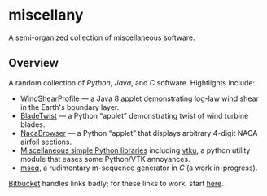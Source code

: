 miscellany
==========

A semi-organized collection of miscellaneous software.


Overview
--------

A random collection of *Python*, *Java*, and *C* software. Hightlights include:

  * [WindShearProfile](java/WindShearProfile) — a Java 8 applet demonstrating
    log-law wind shear in the Earth's boundary layer.
  * [BladeTwist](python/BladeTwist) — a Python “applet” demonstrating
    twist of wind turbine blades.
  * [NacaBrowser](python/NacaBrowser) — a Python “applet” that
    displays arbitrary 4-digit NACA airfoil sections.
  * [Miscellaneous simple Python libraries](python/lib/) including
    [vtku](python/lib/vtku/), a python utility module that eases some
    Python/VTK annoyances.
  * [mseq](c/mseq/), a rudimentary m-sequence generator in *C* (a work
    in-progress).

[Bitbucket](https://bitbucket.org/) handles links badly; for these
links to work, start [here](src/master/).
